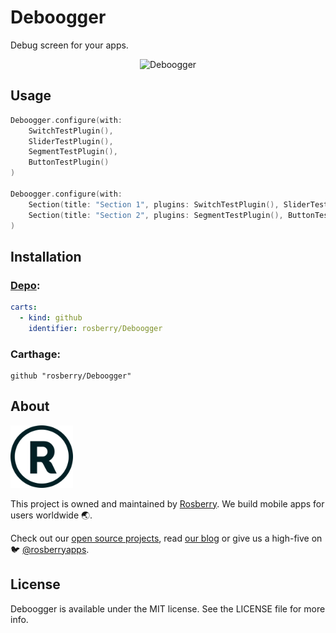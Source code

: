# Deboogger
Debug screen for your apps.

<p align="center">
	<img src=".github/example.png" alt="Deboogger" />
</p>

## Usage

```swift
Deboogger.configure(with:
    SwitchTestPlugin(),
    SliderTestPlugin(),
    SegmentTestPlugin(),
    ButtonTestPlugin()
)

Deboogger.configure(with:
    Section(title: "Section 1", plugins: SwitchTestPlugin(), SliderTestPlugin()),
    Section(title: "Section 2", plugins: SegmentTestPlugin(), ButtonTestPlugin())
)
```

## Installation

### [Depo](https://github.com/rosberry/depo):
```yaml
carts:
  - kind: github
    identifier: rosberry/Deboogger
```

### Carthage:
```
github "rosberry/Deboogger"
```

## About

<img src="https://github.com/rosberry/Foundation/blob/master/Assets/full_logo.png?raw=true" height="100" />

This project is owned and maintained by [Rosberry](http://rosberry.com). We build mobile apps for users worldwide 🌏.

Check out our [open source projects](https://github.com/rosberry), read [our blog](https://medium.com/@Rosberry) or give us a high-five on 🐦 [@rosberryapps](http://twitter.com/RosberryApps).

## License

Deboogger is available under the MIT license. See the LICENSE file for more info.
